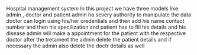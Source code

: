 Hospital management system
In this project we have three models like admin , doctor and patient
admin ha severy authority to manipulate the data
doctor can login using his/her credentials and then add his name contact number and then his specilization
and patient has to fill his details and his disease 
admin will make a appointment for the patient with the respective doctor 
after the tretament the admin delete the patient details and if necessary the admin also delete the doctr details as well
